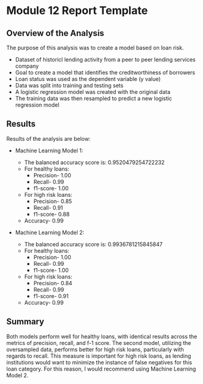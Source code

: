 # Module 12 Report Template

## Overview of the Analysis

The purpose of this analysis was to create a model based on loan risk.

* Dataset of historicl lending activity from a peer to peer lending services company
* Goal to create a model that identifies the creditworthiness of borrowers
* Loan status was used as the dependent variable (y value)
* Data was split into training and testing sets
* A logistic regression model was created with the original data
* The training data was then resampled to predict a new logistic regression model

## Results

Results of the analysis are below:

* Machine Learning Model 1:
  * The balanced accuracy score is: 0.9520479254722232
  * For healthy loans:
    * Precision- 1.00
    * Recall- 0.99
    * f1-score- 1.00
  * For high risk loans:
    * Precision- 0.85
    * Recall- 0.91
    * f1-score- 0.88
  * Accuracy- 0.99
  



* Machine Learning Model 2:
  * The balanced accuracy score is: 0.9936781215845847
  * For healthy loans:
    * Precision- 1.00
    * Recall- 0.99
    * f1-score- 1.00
  * For high risk loans:
    * Precision- 0.84
    * Recall- 0.99
    * f1-score- 0.91
  * Accuracy- 0.99

## Summary

Both models perform well for healthy loans, with identical results across the metrics of precision, recall, and f-1 score.  The second model, 
utilizing the oversampled data, performs better for high risk loans, particularly with regards to recall.  This measure is important for 
high risk loans, as lending institutions would want to minimize the instance of false negatives for this loan category.  For this reason, 
I would recommend using Machine Learning Model 2.

